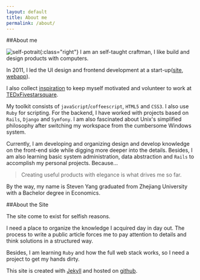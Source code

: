 ```yaml
---
layout: default
title: About me
permalink: /about/
---
```

##About me

  ![self-potrait](/images/me.jpg){:class="right"}
  I am an self-taught craftman, I like build and design products with computers.

  In 2011, I led the UI design and frontend development at a start-up([site](http://ele.me/at/entry/1), [webapp](http://ele.me/napos.php)).

  I also collect [inspiration](http://quote.yangchenyun.com) to keep myself motivated and volunteer to work at [TEDxFivestarsquare](http://tedxfivestarsquare.com).

  My toolkit consists of `javaScript`/`coffeescript`, `HTML5` and `CSS3`. I also use `Ruby` for scripting. For the backend, I have worked with projects based on `Rails`, `Django` and `Symfony`. I am also fascinated about Unix's simplified philosophy after switching my workspace from the cumbersome Windows system.

  Currently, I am developing and organizing design and develop knowledge on the front-end side while digging more deeper into the details. Besides, I am also learning basic system administration, data abstraction and `Rails` to accomplish my personal projects. Because...

  >Creating useful products with elegance is what drives me so far.

  By the way, my name is Steven Yang graduated from Zhejiang University with a Bachelor degree in Economics.

##About the Site

  The site come to exist for selfish reasons.

  I need a place to organize the knowledge I acquired day in day out. The process to write a public article forces me to pay attention to details and think solutions in a structured way.

  Besides, I am learning `Ruby` and how the full web stack works, so I need a project to get my hands dirty.

  This site is created with [Jekyll](http://github.com/mojombo/jekyll) and hosted on [github](http://github.com).

